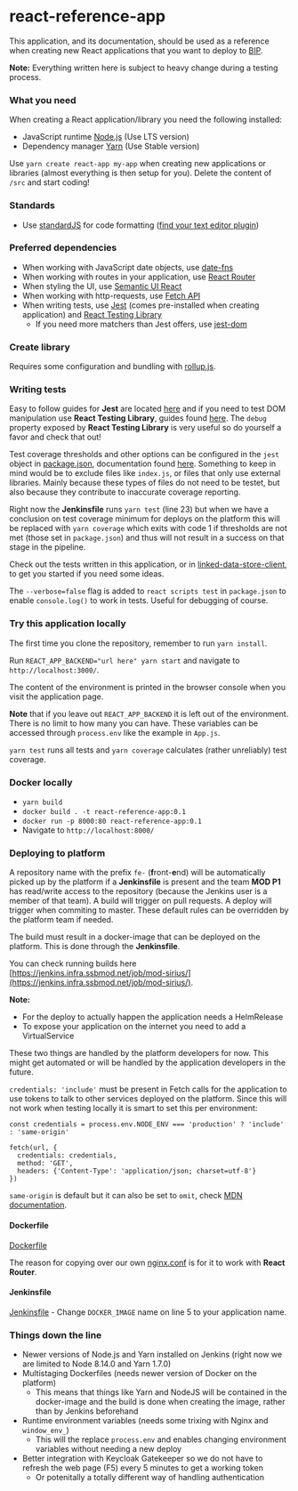 # react-reference-app
This application, and its documentation, should be used as a reference when creating new React applications that you want to 
deploy to [BIP](https://github.com/statisticsnorway/platform).

**Note:** Everything written here is subject to heavy change during a testing process.

### What you need
When creating a React application/library you need the following installed: 
* JavaScript runtime [Node.js](https://nodejs.org/en/) (Use LTS version)
* Dependency manager [Yarn](https://yarnpkg.com/en/) (Use Stable version)

Use `yarn create react-app my-app` when creating new applications or libraries (almost everything is then setup for you).
Delete the content of `/src` and start coding!

### Standards
* Use [standardJS](https://standardjs.com/) for code formatting ([find your text editor plugin](https://standardjs.com/#are-there-text-editor-plugins))

### Preferred dependencies
* When working with JavaScript date objects, use [date-fns](https://date-fns.org/)
* When working with routes in your application, use [React Router](https://reacttraining.com/react-router/web/guides/quick-start)
* When styling the UI, use [Semantic UI React](https://react.semantic-ui.com/)
* When working with http-requests, use [Fetch API](https://developer.mozilla.org/en-US/docs/Web/API/Fetch_API)
* When writing tests, use [Jest](https://jestjs.io/en/) (comes pre-installed when creating application) and [React Testing Library](https://testing-library.com/react)
  * If you need more matchers than Jest offers, use [jest-dom](https://github.com/gnapse/jest-dom)

### Create library
Requires some configuration and bundling with [rollup.js](https://rollupjs.org/guide/en).

### Writing tests
Easy to follow guides for **Jest** are located [here](https://jestjs.io/docs/en/tutorial-react) and if you need to test
DOM manipulation use **React Testing Library**, guides found [here](https://testing-library.com/docs/react-testing-library/intro). 
The `debug` property exposed by **React Testing Library** is very useful so do yourself a favor and check that out!

Test coverage thresholds and other options can be configured in the `jest` object in [package.json](https://github.com/statisticsnorway/fe-react-reference-app/blob/master/package.json),
documentation found [here](https://jestjs.io/docs/en/configuration). Something to keep in mind would be to exclude files like 
`index.js`, or files that only use external libraries. Mainly because these types of files do not need to be testet, but also
because they contribute to inaccurate coverage reporting.

Right now the **Jenkinsfile** runs `yarn test` (line 23) but when we have a conclusion on test coverage minimum for deploys on the platform
this will be replaced with `yarn coverage` which exits with code 1 if thresholds are not met (those set in `package.json`) and thus
will not result in a success on that stage in the pipeline.

Check out the tests written in this application, or in [linked-data-store-client](https://github.com/statisticsnorway/linked-data-store-client/tree/master/src/__tests__), 
to get you started if you need some ideas.

The `--verbose=false` flag is added to `react scripts test` in `package.json` to enable `console.log()` to work in tests.
Useful for debugging of course.

### Try this application locally
The first time you clone the repository, remember to run `yarn install`.

Run `REACT_APP_BACKEND="url here" yarn start` and navigate to `http://localhost:3000/`.

The content of the environment is printed in the browser console when you visit the application page.

**Note** that if you leave out `REACT_APP_BACKEND` it is left out of the environment. There is no limit to how many you can have.
These variables can be accessed through `process.env` like the example in `App.js`.

`yarn test` runs all tests and `yarn coverage` calculates (rather unreliably) test coverage.

### Docker locally
* `yarn build`
* `docker build . -t react-reference-app:0.1`
* `docker run -p 8000:80 react-reference-app:0.1`
* Navigate to `http://localhost:8000/`

### Deploying to platform
A repository name with the prefix `fe-` (**f**ront-**e**nd) will be automatically picked up by the platform if a **Jenkinsfile** 
is present and the team **MOD P1** has read/write access to the repository (because the Jenkins user is a member of that team). 
A build will trigger on pull requests. A deploy will trigger when commiting to master. These default rules can be overridden 
by the platform team if needed.

The build must result in a docker-image that can be deployed on the platform. This is done through the **Jenkinsfile**.

You can check running builds here [https://jenkins.infra.ssbmod.net/job/mod-sirius/](https://jenkins.infra.ssbmod.net/job/mod-sirius/).

**Note:**
* For the deploy to actually happen the application needs a HelmRelease
* To expose your application on the internet you need to add a VirtualService

These two things are handled by the platform developers for now. This might get automated or will be handled by the application
developers in the future.

`credentials: 'include'` must be present in Fetch calls for the application to use tokens to talk to other services deployed
on the platform. Since this will not work when testing locally it is smart to set this per environment:
```
const credentials = process.env.NODE_ENV === 'production' ? 'include' : 'same-origin'

fetch(url, {
  credentials: credentials,
  method: 'GET',
  headers: {'Content-Type': 'application/json; charset=utf-8'}
})
```
`same-origin` is default but it can also be set to `omit`, check [MDN documentation](https://developer.mozilla.org/en-US/docs/Web/API/Request/credentials).

#### Dockerfile
[Dockerfile](https://github.com/statisticsnorway/fe-react-reference-app/blob/master/Dockerfile)

The reason for copying over our own [nginx.conf](https://github.com/statisticsnorway/fe-react-reference-app/blob/master/nginx.conf) 
is for it to work with **React Router**.

#### Jenkinsfile
[Jenkinsfile](https://github.com/statisticsnorway/fe-react-reference-app/blob/master/Jenkinsfile) - Change `DOCKER_IMAGE` name on line 5 to your application name.

### Things down the line
* Newer versions of Node.js and Yarn installed on Jenkins (right now we are limited to Node 8.14.0 and Yarn 1.7.0)
* Multistaging Dockerfiles (needs newer version of Docker on the platform)
  * This means that things like Yarn and NodeJS will be contained in the docker-image and the build is done when creating 
    the image, rather than by Jenkins beforehand
* Runtime environment variables (needs some trixing with Nginx and `window_env_`)
  * This will the replace `process.env` and enables changing environment variables without needing a new deploy
* Better integration with Keycloak Gatekeeper so we do not have to refresh the web page (F5) every 5 minutes to 
  get a working token
  * Or potenitally a totally different way of handling authentication
